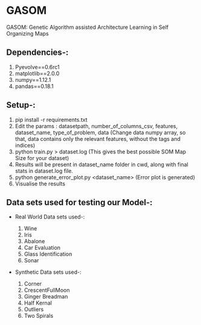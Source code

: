 # GASOM
GASOM: Genetic Algorithm assisted Architecture Learning in Self Organizing Maps

## Dependencies-:

  1. Pyevolve==0.6rc1
  2. matplotlib==2.0.0
  3. numpy==1.12.1
  4. pandas==0.18.1

## Setup-:

1. pip install -r requirements.txt
2. Edit the params : datasetpath, number_of_columns_csv, features, dataset_name, type_of_problem, data
(Change data numpy array, so that, data contains only the relevant features, without the tags and indices)
3. python train.py > dataset.log (This gives the best possible SOM Map Size for your dataset)
4. Results will be present in dataset_name folder in cwd, along with final stats in dataset.log file. 
5. python generate_error_plot.py <pickle file in dataset_name folder> <dataset_name> (Error plot is generated)
6. Visualise the results 

## Data sets used for testing our Model-:

* Real World Data sets used-:
	 
   1. Wine
   2. Iris
   3. Abalone
   4. Car Evaluation
   5. Glass Identification
   6. Sonar

* Synthetic Data sets used-:
 
   1. Corner
   2. CrescentFullMoon
   3. Ginger Breadman
   4. Half Kernal
   5. Outliers
   6. Two Spirals 
   

